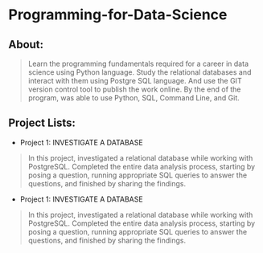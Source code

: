 # Programming-for-Data-Science
## About:
> Learn the programming fundamentals required for a career in data science using Python language. Study the relational databases and interact with them using Postgre SQL language. And use the GIT version control tool to publish the work online. By the end of the program, was able to use Python, SQL, Command Line, and Git.

## Project Lists:
- Project 1: INVESTIGATE A DATABASE
> In this project, investigated a relational database while working with PostgreSQL. Completed the entire data analysis process, starting by posing a question, running appropriate SQL queries to answer the questions, and finished by sharing the findings.

- Project 1: INVESTIGATE A DATABASE
> In this project, investigated a relational database while working with PostgreSQL. Completed the entire data analysis process, starting by posing a question, running appropriate SQL queries to answer the questions, and finished by sharing the findings.
